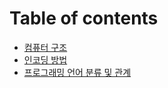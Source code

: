 # Table of contents

* [컴퓨터 구조](README.md)
* [인코딩 방법](undefined-1.md)
* [프로그래밍 언어 분류 및 관계](undefined-2.md)
